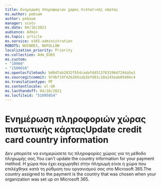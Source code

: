 ```yaml
---
title: Ενημέρωση πληροφοριών χώρας πιστωτικής κάρτας
ms.author: pebuam
author: pebaum
manager: scotv
ms.date: 04/16/2021
audience: Admin
ms.topic: article
ms.service: o365-administration
ROBOTS: NOINDEX, NOFOLLOW
localization_priority: Priority
ms.collection: Adm_O365
ms.custom:
- "10966"
- "1500016"
ms.openlocfilehash: bd0d7ab2832f554cadafd4513763196d724da5e1
ms.sourcegitcommit: 974bf19f4262841ab2bfd81c10a243eab05484c4
ms.translationtype: MT
ms.contentlocale: el-GR
ms.lasthandoff: 04/16/2021
ms.locfileid: "51895854"
---
```

# <a name="update-credit-card-country-information"></a><span data-ttu-id="56e66-102">Ενημέρωση πληροφοριών χώρας πιστωτικής κάρτας</span><span class="sxs-lookup"><span data-stu-id="56e66-102">Update credit card country information</span></span>

<span data-ttu-id="56e66-103">Δεν μπορείτε να ενημερώσετε τις πληροφορίες χώρας για τη μέθοδο πληρωμής σας.</span><span class="sxs-lookup"><span data-stu-id="56e66-103">You can't update the country information for your payment method.</span></span> <span data-ttu-id="56e66-104">Η χώρα που έχει εκχωρηθεί στην πληρωμή είναι η χώρα που επιλέχθηκε κατά τη ρύθμιση του οργανισμού σας στο Microsoft 365.</span><span class="sxs-lookup"><span data-stu-id="56e66-104">The country assigned to the payment is the country that was chosen when your organization was set up on Microsoft 365.</span></span> 